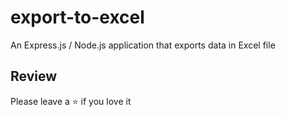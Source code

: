 # export-to-excel
An Express.js / Node.js application that exports data in Excel file

## Review
Please leave a ⭐ if you love it
